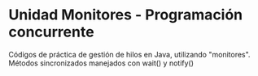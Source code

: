 # Unidad Monitores - Programación concurrente
Códigos de práctica de gestión de hilos en Java, utilizando "monitores".
Métodos sincronizados manejados con wait() y notify()
